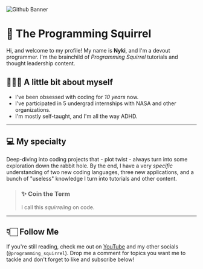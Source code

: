 ![Github Banner](https://github.com/user-attachments/assets/f56ee922-3b1b-4cf8-ab3f-eef238ea2f62)

# 🌰 The Programming Squirrel

Hi, and welcome to my profile! My name is **Nyki**, and I'm a devout programmer. I'm the brainchild of *Programming Squirrel* tutorials and thought leadership content. 

## 💁🏼‍♀️ A little bit about myself

- I've been obsessed with coding for *10 years* now.
- I've participated in 5 undergrad internships with NASA and other organizations.
- I'm mostly self-taught, and I'm all the way ADHD.

---

## 💻 My specialty

Deep-diving into coding projects that - plot twist - always turn into some exploration down the rabbit hole. By the end, I have a very *specific* understanding of two new coding languages, three new applications, and a bunch of "useless" knowledge I turn into tutorials and other content. 

> ### ✨ Coin the Term
> I call this *squirreling* on code.

---

## 👇🏻 Follow Me

If you're still reading, check me out on [YouTube](https://www.youtube.com/channel/UC4iMa6cylgmPzCmoOVx529A) and my other socials (`@programming_squirrel`). Drop me a comment for topics you want me to tackle and don't forget to like and subscribe below!
